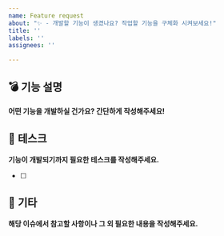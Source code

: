 ```yaml
---
name: Feature request
about: "✨ - 개발할 기능이 생겼나요? 작업할 기능을 구체화 시켜보세요!"
title: ''
labels: ''
assignees: ''

---
```


## 💣 기능 설명

**어떤 기능을 개발하실 건가요? 간단하게 작성해주세요!**

## 🔨 테스크

**기능이 개발되기까지 필요한 테스크를 작성해주세요.**

- [ ]

## 🎸 기타

**해당 이슈에서 참고할 사항이나 그 외 필요한 내용을 작성해주세요.**
